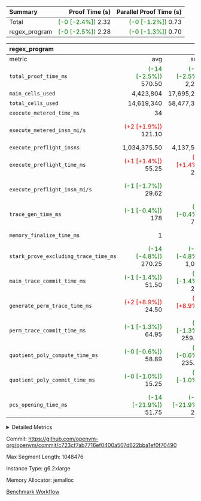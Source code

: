 | Summary | Proof Time (s) | Parallel Proof Time (s) |
|:---|---:|---:|
| Total | <span style='color: green'>(-0 [-2.4%])</span> 2.32 | <span style='color: green'>(-0 [-1.2%])</span> 0.73 |
| regex_program | <span style='color: green'>(-0 [-2.5%])</span> 2.28 | <span style='color: green'>(-0 [-1.3%])</span> 0.70 |


| regex_program |||||
|:---|---:|---:|---:|---:|
|metric|avg|sum|max|min|
| `total_proof_time_ms ` | <span style='color: green'>(-14 [-2.5%])</span> 570.50 | <span style='color: green'>(-58 [-2.5%])</span> 2,282 | <span style='color: green'>(-9 [-1.3%])</span> 695 | <span style='color: green'>(-27 [-5.0%])</span> 515 |
| `main_cells_used     ` |  4,423,804 |  17,695,216 |  10,899,170 |  2,177,334 |
| `total_cells_used    ` |  14,619,340 |  58,477,360 |  23,446,148 |  11,579,064 |
| `execute_metered_time_ms` |  34 | -          | -          | -          |
| `execute_metered_insn_mi/s` | <span style='color: red'>(+2 [+1.9%])</span> 121.10 | -          | <span style='color: red'>(+2 [+1.9%])</span> 121.10 | <span style='color: red'>(+2 [+1.9%])</span> 121.10 |
| `execute_preflight_insns` |  1,034,375.50 |  4,137,502 |  1,104,000 |  826,502 |
| `execute_preflight_time_ms` | <span style='color: red'>(+1 [+1.4%])</span> 55.25 | <span style='color: red'>(+3 [+1.4%])</span> 221 |  67 | <span style='color: red'>(+1 [+2.2%])</span> 46 |
| `execute_preflight_insn_mi/s` | <span style='color: green'>(-1 [-1.7%])</span> 29.62 | -          | <span style='color: green'>(-0 [-1.0%])</span> 30.99 | <span style='color: green'>(-0 [-1.5%])</span> 26.67 |
| `trace_gen_time_ms   ` | <span style='color: green'>(-1 [-0.4%])</span> 178 | <span style='color: green'>(-3 [-0.4%])</span> 712 | <span style='color: red'>(+1 [+0.5%])</span> 212 | <span style='color: green'>(-1 [-0.6%])</span> 155 |
| `memory_finalize_time_ms` |  1 |  4 |  4 | <span style='color: green'>(+0 [NaN%])</span> 0 |
| `stark_prove_excluding_trace_time_ms` | <span style='color: green'>(-14 [-4.8%])</span> 270.25 | <span style='color: green'>(-55 [-4.8%])</span> 1,081 | <span style='color: green'>(-10 [-3.3%])</span> 291 | <span style='color: green'>(-18 [-6.7%])</span> 252 |
| `main_trace_commit_time_ms` | <span style='color: green'>(-1 [-1.4%])</span> 51.50 | <span style='color: green'>(-3 [-1.4%])</span> 206 | <span style='color: green'>(-1 [-1.8%])</span> 56 | <span style='color: green'>(-1 [-2.0%])</span> 49 |
| `generate_perm_trace_time_ms` | <span style='color: red'>(+2 [+8.9%])</span> 24.50 | <span style='color: red'>(+8 [+8.9%])</span> 98 | <span style='color: red'>(+4 [+14.8%])</span> 31 | <span style='color: green'>(-1 [-5.0%])</span> 19 |
| `perm_trace_commit_time_ms` | <span style='color: green'>(-1 [-1.3%])</span> 64.95 | <span style='color: green'>(-3 [-1.3%])</span> 259.79 | <span style='color: green'>(-2 [-2.9%])</span> 71.43 | <span style='color: green'>(-2 [-3.1%])</span> 54.59 |
| `quotient_poly_compute_time_ms` | <span style='color: green'>(-0 [-0.6%])</span> 58.89 | <span style='color: green'>(-1 [-0.6%])</span> 235.58 | <span style='color: red'>(+1 [+0.8%])</span> 70.91 |  52.81 |
| `quotient_poly_commit_time_ms` | <span style='color: green'>(-0 [-1.0%])</span> 15.25 | <span style='color: green'>(-1 [-1.0%])</span> 61 | <span style='color: green'>(-1 [-3.5%])</span> 17.52 | <span style='color: green'>(-0 [-2.3%])</span> 12.82 |
| `pcs_opening_time_ms ` | <span style='color: green'>(-14 [-21.9%])</span> 51.75 | <span style='color: green'>(-58 [-21.9%])</span> 207 | <span style='color: green'>(-15 [-21.1%])</span> 56 | <span style='color: green'>(-10 [-17.9%])</span> 46 |



<details>
<summary>Detailed Metrics</summary>

|  | keygen_time_ms | app_prove_time_ms |
| --- | --- |
|  | 610 | 2,530 | 

| group | prove_segment_time_ms | memory_to_vec_partition_time_ms | fri.log_blowup | execute_metered_time_ms | execute_metered_insns | execute_metered_insn_mi/s | compute_user_public_values_proof_time_ms |
| --- | --- | --- | --- | --- | --- | --- | --- |
| regex_program | 552 | 67 | 1 | 34 | 4,137,502 | 121.10 | 198 | 

| group | air_name | quotient_deg | interactions | constraints |
| --- | --- | --- | --- | --- |
| regex_program | AccessAdapterAir<16> | 2 | 5 | 12 | 
| regex_program | AccessAdapterAir<2> | 2 | 5 | 12 | 
| regex_program | AccessAdapterAir<32> | 2 | 5 | 12 | 
| regex_program | AccessAdapterAir<4> | 2 | 5 | 12 | 
| regex_program | AccessAdapterAir<8> | 2 | 5 | 12 | 
| regex_program | BitwiseOperationLookupAir<8> | 2 | 2 | 4 | 
| regex_program | KeccakVmAir | 2 | 321 | 4,513 | 
| regex_program | MemoryMerkleAir<8> | 2 | 4 | 39 | 
| regex_program | PersistentBoundaryAir<8> | 2 | 3 | 7 | 
| regex_program | PhantomAir | 2 | 3 | 5 | 
| regex_program | Poseidon2PeripheryAir<BabyBearParameters>, 1> | 2 | 1 | 286 | 
| regex_program | ProgramAir | 1 | 1 | 4 | 
| regex_program | RangeTupleCheckerAir<2> | 1 | 1 | 4 | 
| regex_program | Rv32HintStoreAir | 2 | 18 | 28 | 
| regex_program | VariableRangeCheckerAir | 1 | 1 | 4 | 
| regex_program | VmAirWrapper<Rv32BaseAluAdapterAir, BaseAluCoreAir<4, 8> | 2 | 20 | 37 | 
| regex_program | VmAirWrapper<Rv32BaseAluAdapterAir, LessThanCoreAir<4, 8> | 2 | 18 | 40 | 
| regex_program | VmAirWrapper<Rv32BaseAluAdapterAir, ShiftCoreAir<4, 8> | 2 | 24 | 91 | 
| regex_program | VmAirWrapper<Rv32BranchAdapterAir, BranchEqualCoreAir<4> | 2 | 11 | 20 | 
| regex_program | VmAirWrapper<Rv32BranchAdapterAir, BranchLessThanCoreAir<4, 8> | 2 | 13 | 35 | 
| regex_program | VmAirWrapper<Rv32CondRdWriteAdapterAir, Rv32JalLuiCoreAir> | 2 | 10 | 18 | 
| regex_program | VmAirWrapper<Rv32JalrAdapterAir, Rv32JalrCoreAir> | 2 | 16 | 20 | 
| regex_program | VmAirWrapper<Rv32LoadStoreAdapterAir, LoadSignExtendCoreAir<4, 8> | 2 | 18 | 33 | 
| regex_program | VmAirWrapper<Rv32LoadStoreAdapterAir, LoadStoreCoreAir<4> | 2 | 17 | 40 | 
| regex_program | VmAirWrapper<Rv32MultAdapterAir, DivRemCoreAir<4, 8> | 2 | 25 | 84 | 
| regex_program | VmAirWrapper<Rv32MultAdapterAir, MulHCoreAir<4, 8> | 2 | 24 | 31 | 
| regex_program | VmAirWrapper<Rv32MultAdapterAir, MultiplicationCoreAir<4, 8> | 2 | 19 | 19 | 
| regex_program | VmAirWrapper<Rv32RdWriteAdapterAir, Rv32AuipcCoreAir> | 2 | 12 | 14 | 
| regex_program | VmConnectorAir | 2 | 5 | 11 | 

| group | air_name | segment | rows | prep_cols | perm_cols | main_cols | cells |
| --- | --- | --- | --- | --- | --- | --- | --- |
| regex_program | AccessAdapterAir<8> | 0 | 131,072 |  | 16 | 17 | 4,325,376 | 
| regex_program | AccessAdapterAir<8> | 1 | 1,024 |  | 16 | 17 | 33,792 | 
| regex_program | AccessAdapterAir<8> | 2 | 1,024 |  | 16 | 17 | 33,792 | 
| regex_program | AccessAdapterAir<8> | 3 | 1,024 |  | 16 | 17 | 33,792 | 
| regex_program | BitwiseOperationLookupAir<8> | 0 | 65,536 | 3 | 8 | 2 | 655,360 | 
| regex_program | BitwiseOperationLookupAir<8> | 1 | 65,536 | 3 | 8 | 2 | 655,360 | 
| regex_program | BitwiseOperationLookupAir<8> | 2 | 65,536 | 3 | 8 | 2 | 655,360 | 
| regex_program | BitwiseOperationLookupAir<8> | 3 | 65,536 | 3 | 8 | 2 | 655,360 | 
| regex_program | KeccakVmAir | 3 | 32 |  | 1,056 | 3,163 | 135,008 | 
| regex_program | MemoryMerkleAir<8> | 0 | 131,072 |  | 16 | 32 | 6,291,456 | 
| regex_program | MemoryMerkleAir<8> | 1 | 1,024 |  | 16 | 32 | 49,152 | 
| regex_program | MemoryMerkleAir<8> | 2 | 1,024 |  | 16 | 32 | 49,152 | 
| regex_program | MemoryMerkleAir<8> | 3 | 2,048 |  | 16 | 32 | 98,304 | 
| regex_program | PersistentBoundaryAir<8> | 0 | 131,072 |  | 12 | 20 | 4,194,304 | 
| regex_program | PersistentBoundaryAir<8> | 1 | 1,024 |  | 12 | 20 | 32,768 | 
| regex_program | PersistentBoundaryAir<8> | 2 | 1,024 |  | 12 | 20 | 32,768 | 
| regex_program | PersistentBoundaryAir<8> | 3 | 1,024 |  | 12 | 20 | 32,768 | 
| regex_program | PhantomAir | 0 | 1 |  | 12 | 6 | 18 | 
| regex_program | Poseidon2PeripheryAir<BabyBearParameters>, 1> | 0 | 16,384 |  | 8 | 300 | 5,046,272 | 
| regex_program | Poseidon2PeripheryAir<BabyBearParameters>, 1> | 1 | 1,024 |  | 8 | 300 | 315,392 | 
| regex_program | Poseidon2PeripheryAir<BabyBearParameters>, 1> | 2 | 1,024 |  | 8 | 300 | 315,392 | 
| regex_program | Poseidon2PeripheryAir<BabyBearParameters>, 1> | 3 | 2,048 |  | 8 | 300 | 630,784 | 
| regex_program | ProgramAir | 0 | 131,072 |  | 8 | 10 | 2,359,296 | 
| regex_program | ProgramAir | 1 | 131,072 |  | 8 | 10 | 2,359,296 | 
| regex_program | ProgramAir | 2 | 131,072 |  | 8 | 10 | 2,359,296 | 
| regex_program | ProgramAir | 3 | 131,072 |  | 8 | 10 | 2,359,296 | 
| regex_program | RangeTupleCheckerAir<2> | 0 | 524,288 | 2 | 8 | 1 | 4,718,592 | 
| regex_program | RangeTupleCheckerAir<2> | 1 | 524,288 | 2 | 8 | 1 | 4,718,592 | 
| regex_program | RangeTupleCheckerAir<2> | 2 | 524,288 | 2 | 8 | 1 | 4,718,592 | 
| regex_program | RangeTupleCheckerAir<2> | 3 | 524,288 | 2 | 8 | 1 | 4,718,592 | 
| regex_program | Rv32HintStoreAir | 0 | 16,384 |  | 44 | 32 | 1,245,184 | 
| regex_program | VariableRangeCheckerAir | 0 | 262,144 | 2 | 8 | 1 | 2,359,296 | 
| regex_program | VariableRangeCheckerAir | 1 | 262,144 | 2 | 8 | 1 | 2,359,296 | 
| regex_program | VariableRangeCheckerAir | 2 | 262,144 | 2 | 8 | 1 | 2,359,296 | 
| regex_program | VariableRangeCheckerAir | 3 | 262,144 | 2 | 8 | 1 | 2,359,296 | 
| regex_program | VmAirWrapper<Rv32BaseAluAdapterAir, BaseAluCoreAir<4, 8> | 0 | 524,288 |  | 52 | 36 | 46,137,344 | 
| regex_program | VmAirWrapper<Rv32BaseAluAdapterAir, BaseAluCoreAir<4, 8> | 1 | 524,288 |  | 52 | 36 | 46,137,344 | 
| regex_program | VmAirWrapper<Rv32BaseAluAdapterAir, BaseAluCoreAir<4, 8> | 2 | 524,288 |  | 52 | 36 | 46,137,344 | 
| regex_program | VmAirWrapper<Rv32BaseAluAdapterAir, BaseAluCoreAir<4, 8> | 3 | 262,144 |  | 52 | 36 | 23,068,672 | 
| regex_program | VmAirWrapper<Rv32BaseAluAdapterAir, LessThanCoreAir<4, 8> | 0 | 8,192 |  | 40 | 37 | 630,784 | 
| regex_program | VmAirWrapper<Rv32BaseAluAdapterAir, LessThanCoreAir<4, 8> | 1 | 8,192 |  | 40 | 37 | 630,784 | 
| regex_program | VmAirWrapper<Rv32BaseAluAdapterAir, LessThanCoreAir<4, 8> | 2 | 8,192 |  | 40 | 37 | 630,784 | 
| regex_program | VmAirWrapper<Rv32BaseAluAdapterAir, LessThanCoreAir<4, 8> | 3 | 8,192 |  | 40 | 37 | 630,784 | 
| regex_program | VmAirWrapper<Rv32BaseAluAdapterAir, ShiftCoreAir<4, 8> | 0 | 65,536 |  | 52 | 53 | 6,881,280 | 
| regex_program | VmAirWrapper<Rv32BaseAluAdapterAir, ShiftCoreAir<4, 8> | 1 | 65,536 |  | 52 | 53 | 6,881,280 | 
| regex_program | VmAirWrapper<Rv32BaseAluAdapterAir, ShiftCoreAir<4, 8> | 2 | 65,536 |  | 52 | 53 | 6,881,280 | 
| regex_program | VmAirWrapper<Rv32BaseAluAdapterAir, ShiftCoreAir<4, 8> | 3 | 65,536 |  | 52 | 53 | 6,881,280 | 
| regex_program | VmAirWrapper<Rv32BranchAdapterAir, BranchEqualCoreAir<4> | 0 | 131,072 |  | 28 | 26 | 7,077,888 | 
| regex_program | VmAirWrapper<Rv32BranchAdapterAir, BranchEqualCoreAir<4> | 1 | 65,536 |  | 28 | 26 | 3,538,944 | 
| regex_program | VmAirWrapper<Rv32BranchAdapterAir, BranchEqualCoreAir<4> | 2 | 65,536 |  | 28 | 26 | 3,538,944 | 
| regex_program | VmAirWrapper<Rv32BranchAdapterAir, BranchEqualCoreAir<4> | 3 | 65,536 |  | 28 | 26 | 3,538,944 | 
| regex_program | VmAirWrapper<Rv32BranchAdapterAir, BranchLessThanCoreAir<4, 8> | 0 | 65,536 |  | 32 | 32 | 4,194,304 | 
| regex_program | VmAirWrapper<Rv32BranchAdapterAir, BranchLessThanCoreAir<4, 8> | 1 | 65,536 |  | 32 | 32 | 4,194,304 | 
| regex_program | VmAirWrapper<Rv32BranchAdapterAir, BranchLessThanCoreAir<4, 8> | 2 | 65,536 |  | 32 | 32 | 4,194,304 | 
| regex_program | VmAirWrapper<Rv32BranchAdapterAir, BranchLessThanCoreAir<4, 8> | 3 | 65,536 |  | 32 | 32 | 4,194,304 | 
| regex_program | VmAirWrapper<Rv32CondRdWriteAdapterAir, Rv32JalLuiCoreAir> | 0 | 32,768 |  | 28 | 18 | 1,507,328 | 
| regex_program | VmAirWrapper<Rv32CondRdWriteAdapterAir, Rv32JalLuiCoreAir> | 1 | 32,768 |  | 28 | 18 | 1,507,328 | 
| regex_program | VmAirWrapper<Rv32CondRdWriteAdapterAir, Rv32JalLuiCoreAir> | 2 | 32,768 |  | 28 | 18 | 1,507,328 | 
| regex_program | VmAirWrapper<Rv32CondRdWriteAdapterAir, Rv32JalLuiCoreAir> | 3 | 32,768 |  | 28 | 18 | 1,507,328 | 
| regex_program | VmAirWrapper<Rv32JalrAdapterAir, Rv32JalrCoreAir> | 0 | 32,768 |  | 36 | 28 | 2,097,152 | 
| regex_program | VmAirWrapper<Rv32JalrAdapterAir, Rv32JalrCoreAir> | 1 | 65,536 |  | 36 | 28 | 4,194,304 | 
| regex_program | VmAirWrapper<Rv32JalrAdapterAir, Rv32JalrCoreAir> | 2 | 65,536 |  | 36 | 28 | 4,194,304 | 
| regex_program | VmAirWrapper<Rv32JalrAdapterAir, Rv32JalrCoreAir> | 3 | 32,768 |  | 36 | 28 | 2,097,152 | 
| regex_program | VmAirWrapper<Rv32LoadStoreAdapterAir, LoadSignExtendCoreAir<4, 8> | 0 | 1,024 |  | 52 | 36 | 90,112 | 
| regex_program | VmAirWrapper<Rv32LoadStoreAdapterAir, LoadSignExtendCoreAir<4, 8> | 3 | 32 |  | 52 | 36 | 2,816 | 
| regex_program | VmAirWrapper<Rv32LoadStoreAdapterAir, LoadStoreCoreAir<4> | 0 | 524,288 |  | 52 | 41 | 48,758,784 | 
| regex_program | VmAirWrapper<Rv32LoadStoreAdapterAir, LoadStoreCoreAir<4> | 1 | 524,288 |  | 52 | 41 | 48,758,784 | 
| regex_program | VmAirWrapper<Rv32LoadStoreAdapterAir, LoadStoreCoreAir<4> | 2 | 524,288 |  | 52 | 41 | 48,758,784 | 
| regex_program | VmAirWrapper<Rv32LoadStoreAdapterAir, LoadStoreCoreAir<4> | 3 | 524,288 |  | 52 | 41 | 48,758,784 | 
| regex_program | VmAirWrapper<Rv32MultAdapterAir, DivRemCoreAir<4, 8> | 0 | 256 |  | 72 | 59 | 33,536 | 
| regex_program | VmAirWrapper<Rv32MultAdapterAir, MulHCoreAir<4, 8> | 0 | 256 |  | 72 | 39 | 28,416 | 
| regex_program | VmAirWrapper<Rv32MultAdapterAir, MultiplicationCoreAir<4, 8> | 0 | 16,384 |  | 52 | 31 | 1,359,872 | 
| regex_program | VmAirWrapper<Rv32MultAdapterAir, MultiplicationCoreAir<4, 8> | 1 | 16,384 |  | 52 | 31 | 1,359,872 | 
| regex_program | VmAirWrapper<Rv32MultAdapterAir, MultiplicationCoreAir<4, 8> | 2 | 16,384 |  | 52 | 31 | 1,359,872 | 
| regex_program | VmAirWrapper<Rv32MultAdapterAir, MultiplicationCoreAir<4, 8> | 3 | 16,384 |  | 52 | 31 | 1,359,872 | 
| regex_program | VmAirWrapper<Rv32RdWriteAdapterAir, Rv32AuipcCoreAir> | 0 | 16,384 |  | 28 | 20 | 786,432 | 
| regex_program | VmAirWrapper<Rv32RdWriteAdapterAir, Rv32AuipcCoreAir> | 1 | 16,384 |  | 28 | 20 | 786,432 | 
| regex_program | VmAirWrapper<Rv32RdWriteAdapterAir, Rv32AuipcCoreAir> | 2 | 16,384 |  | 28 | 20 | 786,432 | 
| regex_program | VmAirWrapper<Rv32RdWriteAdapterAir, Rv32AuipcCoreAir> | 3 | 8,192 |  | 28 | 20 | 393,216 | 
| regex_program | VmConnectorAir | 0 | 2 | 1 | 16 | 5 | 42 | 
| regex_program | VmConnectorAir | 1 | 2 | 1 | 16 | 5 | 42 | 
| regex_program | VmConnectorAir | 2 | 2 | 1 | 16 | 5 | 42 | 
| regex_program | VmConnectorAir | 3 | 2 | 1 | 16 | 5 | 42 | 

| group | segment | trace_gen_time_ms | total_proof_time_ms | total_cells_used | total_cells | system_trace_gen_time_ms | stark_prove_excluding_trace_time_ms | single_trace_gen_time_ms | quotient_poly_compute_time_ms | quotient_poly_commit_time_ms | query phase_time_ms | perm_trace_commit_time_ms | pcs_opening_time_ms | partially_prove_time_ms | open_time_ms | memory_finalize_time_ms | main_trace_commit_time_ms | main_cells_used | generate_perm_trace_time_ms | execute_preflight_time_ms | execute_preflight_insns | execute_preflight_insn_mi/s | evaluate matrix_time_ms | eval_and_commit_quotient_time_ms | build fri inputs_time_ms | OpeningProverGpu::open_time_ms |
| --- | --- | --- | --- | --- | --- | --- | --- | --- | --- | --- | --- | --- | --- | --- | --- | --- | --- | --- | --- | --- | --- | --- | --- | --- | --- | --- |
| regex_program | 0 | 212 | 695 | 23,446,148 | 150,778,428 | 212 | 291 | 0 | 58.60 | 17.52 | 5 | 71.43 | 56 | 101 | 56 | 4 | 56 | 10,899,170 | 28 | 48 | 1,103,000 | 26.67 | 22 | 76 | 1 | 56 | 
| regex_program | 1 | 155 | 515 | 11,598,276 | 128,513,066 | 155 | 252 | 1 | 53.25 | 15.20 | 4 | 66.16 | 46 | 86 | 46 | 0 | 49 | 2,196,106 | 20 | 67 | 1,104,000 | 29.89 | 16 | 69 | 0 | 46 | 
| regex_program | 2 | 161 | 520 | 11,579,064 | 128,513,066 | 161 | 257 | 1 | 52.81 | 15.47 | 4 | 67.61 | 49 | 87 | 49 | 0 | 51 | 2,177,334 | 19 | 60 | 1,104,000 | 30.92 | 16 | 68 | 0 | 49 | 
| regex_program | 3 | 184 | 552 | 11,853,872 | 103,456,394 | 184 | 281 | 0 | 70.91 | 12.82 | 5 | 54.59 | 56 | 89 | 55 | 0 | 50 | 2,422,606 | 31 | 46 | 826,502 | 30.99 | 18 | 84 | 1 | 55 | 

| group | segment | trace_height_constraint | weighted_sum | threshold |
| --- | --- | --- | --- | --- |
| regex_program | 0 | 0 | 2,870,278 | 2,013,265,921 | 
| regex_program | 0 | 1 | 8,479,744 | 2,013,265,921 | 
| regex_program | 0 | 2 | 1,435,139 | 2,013,265,921 | 
| regex_program | 0 | 3 | 9,728,004 | 2,013,265,921 | 
| regex_program | 0 | 4 | 524,288 | 2,013,265,921 | 
| regex_program | 0 | 5 | 262,144 | 2,013,265,921 | 
| regex_program | 0 | 6 | 3,302,144 | 2,013,265,921 | 
| regex_program | 0 | 7 | 69,632 | 2,013,265,921 | 
| regex_program | 0 | 8 | 27,736,333 | 2,013,265,921 | 
| regex_program | 1 | 0 | 2,768,900 | 2,013,265,921 | 
| regex_program | 1 | 1 | 7,720,960 | 2,013,265,921 | 
| regex_program | 1 | 2 | 1,384,450 | 2,013,265,921 | 
| regex_program | 1 | 3 | 9,357,316 | 2,013,265,921 | 
| regex_program | 1 | 4 | 4,096 | 2,013,265,921 | 
| regex_program | 1 | 5 | 2,048 | 2,013,265,921 | 
| regex_program | 1 | 6 | 3,284,992 | 2,013,265,921 | 
| regex_program | 1 | 7 | 65,536 | 2,013,265,921 | 
| regex_program | 1 | 8 | 25,637,898 | 2,013,265,921 | 
| regex_program | 2 | 0 | 2,768,900 | 2,013,265,921 | 
| regex_program | 2 | 1 | 7,720,960 | 2,013,265,921 | 
| regex_program | 2 | 2 | 1,384,450 | 2,013,265,921 | 
| regex_program | 2 | 3 | 9,357,316 | 2,013,265,921 | 
| regex_program | 2 | 4 | 4,096 | 2,013,265,921 | 
| regex_program | 2 | 5 | 2,048 | 2,013,265,921 | 
| regex_program | 2 | 6 | 3,284,992 | 2,013,265,921 | 
| regex_program | 2 | 7 | 65,536 | 2,013,265,921 | 
| regex_program | 2 | 8 | 25,637,898 | 2,013,265,921 | 
| regex_program | 3 | 0 | 2,162,820 | 2,013,265,921 | 
| regex_program | 3 | 1 | 6,003,712 | 2,013,265,921 | 
| regex_program | 3 | 2 | 1,081,410 | 2,013,265,921 | 
| regex_program | 3 | 3 | 7,509,092 | 2,013,265,921 | 
| regex_program | 3 | 4 | 7,168 | 2,013,265,921 | 
| regex_program | 3 | 5 | 3,072 | 2,013,265,921 | 
| regex_program | 3 | 6 | 1,904,960 | 2,013,265,921 | 
| regex_program | 3 | 7 | 65,536 | 2,013,265,921 | 
| regex_program | 3 | 8 | 19,788,394 | 2,013,265,921 | 

</details>


Commit: https://github.com/openvm-org/openvm/commit/c723cf7ab7716ef0400a507d622bba1ef0f70490

Max Segment Length: 1048476

Instance Type: g6.2xlarge

Memory Allocator: jemalloc

[Benchmark Workflow](https://github.com/openvm-org/openvm/actions/runs/18733099782)
